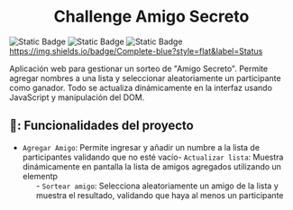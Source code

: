 <h1 align="center">Challenge Amigo Secreto</h1>

![Static Badge](https://img.shields.io/badge/HTML-black?style=for-the-badge&logo=HTML) ![Static Badge](https://img.shields.io/badge/css-blue?style=for-the-badge&logo=css) ![Static Badge](https://img.shields.io/badge/JavaScript-gray?style=for-the-badge&logo=JavaScript&color=96979B)
https://img.shields.io/badge/Complete-blue?style=flat&label=Status

Aplicación web para gestionar un sorteo de "Amigo Secreto". Permite agregar nombres a una lista y seleccionar aleatoriamente un participante como ganador. Todo se actualiza dinámicamente en la interfaz usando JavaScript y manipulación del DOM.

## 🔨: Funcionalidades del proyecto
- `Agregar Amigo`: Permite ingresar y añadir un numbre a la lista de participantes validando que no esté vacío- `Actualizar lista`: Muestra dinámicamente en pantalla la lista de amigos agregados utilizando un elementp <ul>- `Sortear amigo`: Selecciona aleatoriamente un amigo de la lista y muestra el resultado, validando que haya al menos un participante
